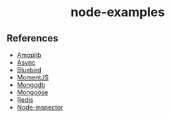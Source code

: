 <h1 align=center>node-examples</h1>


References
---
- [Amqplib](https://github.com/squaremo/amqp.node)
- [Async](https://github.com/caolan/async)
- [Bluebird](https://github.com/petkaantonov/bluebird)
- [MomentJS](http://momentjs.com/docs/)
- [Mongodb](https://github.com/mongodb/node-mongodb-native)
- [Mongoose](http://mongoosejs.com/)
- [Redis](https://github.com/mranney/node_redis)
- [Node-inspector](https://github.com/node-inspector/node-inspector#how-do-i-debug-mocha-unit-tests)
